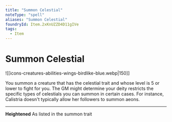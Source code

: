 ```yaml
---
title: "Summon Celestial"
noteType: "spell"
aliases: "Summon Celestial"
foundryId: Item.2xKnUZZD4D11gIVe
tags:
  - Item
---
```


# Summon Celestial
![[icons-creatures-abilities-wings-birdlike-blue.webp|150]]

You summon a creature that has the celestial trait and whose level is 5 or lower to fight for you. The GM might determine your deity restricts the specific types of celestials you can summon in certain cases. For instance, Calistria doesn't typically allow her followers to summon aeons.

* * *

**Heightened** As listed in the summon trait
